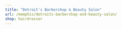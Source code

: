 ```yaml
---
title: "Detroit's Barbershop & Beauty Salon"
url: /memphis/detroits-barbershop-and-beauty-salon/
shop: hairdresser
---
```

